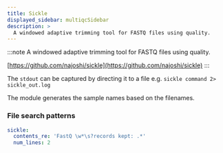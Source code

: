 ```yaml
---
title: Sickle
displayed_sidebar: multiqcSidebar
description: >
  A windowed adaptive trimming tool for FASTQ files using quality.
---
```


<!--
~~~~~ DO NOT EDIT ~~~~~
This file is autogenerated from the MultiQC module python docstring.
Do not edit the markdown, it will be overwritten.

File path for the source of this content: multiqc/modules/sickle/sickle.py
~~~~~~~~~~~~~~~~~~~~~~~
-->

:::note
A windowed adaptive trimming tool for FASTQ files using quality.

[https://github.com/najoshi/sickle](https://github.com/najoshi/sickle)
:::

The `stdout` can be captured by directing it to a file e.g. `sickle command 2> sickle_out.log`

The module generates the sample names based on the filenames.

### File search patterns

```yaml
sickle:
  contents_re: 'FastQ \w*\s?records kept: .*'
  num_lines: 2
```

